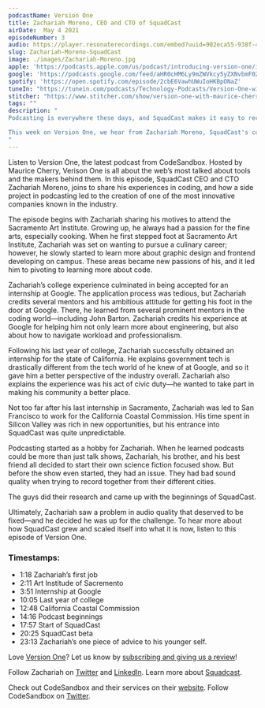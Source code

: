 ```yaml
---
podcastName: Version One
title: Zachariah Moreno, CEO and CTO of SquadCast
airDate:  May 4 2021
episodeNumber: 3
audio: https://player.resonaterecordings.com/embed?uuid=902eca55-938f-4606-8402-fea9920dedd3&accentColor=13,180,206&backgroundColor=242,242,242
slug: Zachariah-Moreno-SquadCast
image: ./images/Zachariah-Moreno.jpg
apple: 'https://podcasts.apple.com/us/podcast/introducing-version-one/id1558498088?i=1000513093620'
google: 'https://podcasts.google.com/feed/aHR0cHM6Ly9mZWVkcy5yZXNvbmF0ZXJlY29yZGluZ3MuY29tL3ZlcnNpb24tb25lLXdpdGgtbWF1cmljZS1jaGVycnk/episode/N2M1NDA2MjYtZmUyYS00NmVkLWFmOGItOTljZWM2NTRhMmRl?sa=X&ved=0CAQQkfYCahcKEwio7urO7-bvAhUAAAAAHQAAAAAQAQ'
spotify: 'https://open.spotify.com/episode/2cbE6VawhUWuIoHKBpONaZ'
tuneIn: "https://tunein.com/podcasts/Technology-Podcasts/Version-One-with-Maurice-Cherry-p1416547/?topicId=161575825"
stitcher: "https://www.stitcher.com/show/version-one-with-maurice-cherry/episode/introducing-version-one-82408223"
tags: ""
description: "
Podcasting is everywhere these days, and SquadCast makes it easy to record studio-quality audio and video thanks to their patent-pending, cloud-based technology. They are even used by media giants including Spotify, Vox Media, and NPR.

This week on Version One, we hear from Zachariah Moreno, SquadCast's co-founder, CEO and CTO. He talks through attending art school, interning at Google, and shares how a creative side project with his brother and a friend became a podcasting tool used by people in over 120 countries.
"
---
```


Listen to Version One, the latest podcast from CodeSandbox. Hosted by Maurice Cherry, Verison One is all about the web’s most talked about tools and the makers behind them. In this episode, SquadCast CEO and CTO Zachariah Moreno, joins to share his experiences in coding, and how a side project in podcasting led to the creation of one of the most innovative companies known in the industry.

The episode begins with Zachariah sharing his motives to attend the Sacramento Art Institute. Growing up, he always had a passion for the fine arts, especially cooking. When he first stepped foot at Sacramento Art Institute, Zachariah was set on wanting to pursue a culinary career; however, he slowly started to learn more about graphic design and frontend developing on campus. These areas became new passions of his, and it led him to pivoting to learning more about code. 

Zachariah’s college experience culminated in being accepted for an internship at Google. The application process was tedious, but Zachariah credits several mentors and his ambitious attitude for getting his foot in the door at Google. There, he learned from several prominent mentors in the coding world—including John Barton. Zachariah credits his experience at Google for helping him not only learn more about engineering, but also about how to navigate workload and professionalism. 

Following his last year of college, Zachariah successfully obtained an internship for the state of California. He explains government tech is drastically different from the tech world of he knew of at Google, and so it gave him a better perspective of the industry overall. Zachariah also explains the experience was his act of civic duty—he wanted to take part in making his community a better place.

Not too far after his last internship in Sacramento, Zachariah was led to San Francisco to work for the California Coastal Commission. His time spent in Silicon Valley was rich in new opportunities, but his entrance into SquadCast was quite unpredictable.

Podcasting started as a hobby for Zachariah. When he learned podcasts could be more than just talk shows, Zachariah, his brother, and his best friend all decided to start their own science fiction focused show. But before the show even started, they had an issue. They had bad sound quality when trying to record together from their different cities.

The guys did their research and came up with the beginnings of SquadCast. 

Ultimately, Zachariah saw a problem in audio quality that deserved to be fixed—and he decided he was up for the challenge. To hear more about how SquadCast grew and scaled itself into what it is now, listen to this episode of Version One.


### Timestamps:
- 1:18 Zachariah’s first job
- 2:11 Art Institude of Sacremento
- 3:51 Internship at Google
- 10:05 Last year of college
- 12:48 California Coastal Commission
- 14:16 Podcast beginnings
- 17:57 Start of SquadCast
- 20:25 SquadCast beta
- 23:13 Zachariah’s one piece of advice to his younger self.


Love [Version One](https://codesandbox.io/podcasts/version-one)? Let us know by [subscribing and giving us a review](https://podcasts.apple.com/us/podcast/version-one-with-maurice-cherry/id1558498088)!

Follow Zachariah on [Twitter](https://twitter.com/zach__moreno?lang=en) and [LinkedIn](https://www.linkedin.com/in/zachariah-moreno-he-him-8a1a0432/).
Learn more about [Squadcast](https://squadcast.fm/).

Check out CodeSandbox and their services on their [website](https://codesandbox.io). 
Follow CodeSandbox on [Twitter](https://twitter.com/codesandbox).
